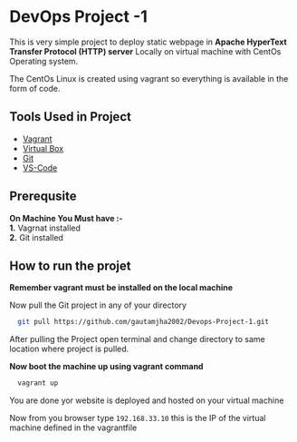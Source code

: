 
# DevOps Project -1

This is very simple project to deploy static webpage in **Apache HyperText Transfer Protocol (HTTP) server** Locally on virtual machine with CentOs Operating system.
  
The CentOs Linux is created using vagrant so everything is available in the form of code.
  



## Tools Used in Project

 - [Vagrant](https://www.vagrantup.com/)
 - [Virtual Box](https://www.virtualbox.org/wiki/Downloads)
 - [Git](https://git-scm.com/downloads)
 - [VS-Code](https://code.visualstudio.com/download)




## Prerequsite

**On Machine You Must have :-**  
**1.** Vagrnat installed  
**2.** Git installed  

## How to run the projet

**Remember vagrant must be installed on the local machine**

Now pull the Git project in any of your directory 


```bash
  git pull https://github.com/gautamjha2002/Devops-Project-1.git
```
After pulling the Project open terminal and change directory to same location where project is pulled.
  
**Now boot the machine up using vagrant command**
```bash
  vagrant up
```  
You are done yor website is deployed and hosted on your virtual machine
  
Now from you browser type `192.168.33.10` this is the IP of the virtual machine defined in the vagrantfile
  


